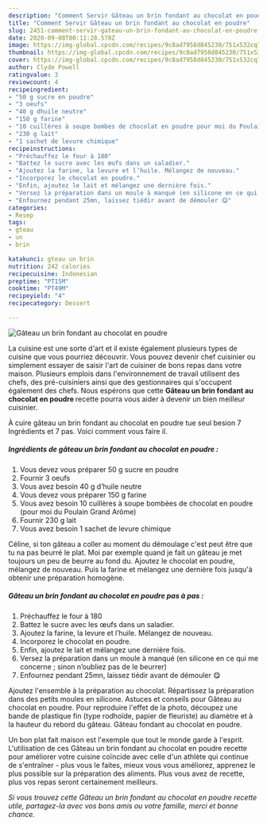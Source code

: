 ```yaml
---
description: "Comment Servir Gâteau un brin fondant au chocolat en poudre"
title: "Comment Servir Gâteau un brin fondant au chocolat en poudre"
slug: 2451-comment-servir-gateau-un-brin-fondant-au-chocolat-en-poudre
date: 2020-09-08T00:11:28.578Z
image: https://img-global.cpcdn.com/recipes/9c8ad7958d845230/751x532cq70/gateau-un-brin-fondant-au-chocolat-en-poudre-photo-principale-de-la-recette.jpg
thumbnail: https://img-global.cpcdn.com/recipes/9c8ad7958d845230/751x532cq70/gateau-un-brin-fondant-au-chocolat-en-poudre-photo-principale-de-la-recette.jpg
cover: https://img-global.cpcdn.com/recipes/9c8ad7958d845230/751x532cq70/gateau-un-brin-fondant-au-chocolat-en-poudre-photo-principale-de-la-recette.jpg
author: Clyde Powell
ratingvalue: 3
reviewcount: 4
recipeingredient:
- "50 g sucre en poudre"
- "3 oeufs"
- "40 g dhuile neutre"
- "150 g farine"
- "10 cuillères à soupe bombes de chocolat en poudre pour moi du Poulain Grand Arme"
- "230 g lait"
- "1 sachet de levure chimique"
recipeinstructions:
- "Préchauffez le four à 180"
- "Battez le sucre avec les œufs dans un saladier."
- "Ajoutez la farine, la levure et l’huile. Mélangez de nouveau."
- "Incorporez le chocolat en poudre."
- "Enfin, ajoutez le lait et mélangez une dernière fois."
- "Versez la préparation dans un moule à manqué (en silicone en ce qui me concerne ; sinon n’oubliez pas de le beurrer)"
- "Enfournez pendant 25mn, laissez tiédir avant de démouler 😋"
categories:
- Resep
tags:
- gteau
- un
- brin

katakunci: gteau un brin 
nutrition: 242 calories
recipecuisine: Indonesian
preptime: "PT15M"
cooktime: "PT49M"
recipeyield: "4"
recipecategory: Dessert

---
```



![Gâteau un brin fondant au chocolat en poudre](https://img-global.cpcdn.com/recipes/9c8ad7958d845230/751x532cq70/gateau-un-brin-fondant-au-chocolat-en-poudre-photo-principale-de-la-recette.jpg)

La cuisine est une sorte d'art et il existe également plusieurs types de cuisine que vous pourriez découvrir. Vous pouvez devenir chef cuisinier ou simplement essayer de saisir l'art de cuisiner de bons repas dans votre maison. Plusieurs emplois dans l'environnement de travail utilisent des chefs, des pré-cuisiniers ainsi que des gestionnaires qui s'occupent également des chefs. Nous espérons que cette <strong> Gâteau un brin fondant au chocolat en poudre </strong> recette pourra vous aider à devenir un bien meilleur cuisinier.

<!--inarticleads1-->

À cuire gâteau un brin fondant au chocolat en poudre tue seul besion 7 Ingrédients et 7 pas. Voici comment vous faire il.

##### Ingrédients de gâteau un brin fondant au chocolat en poudre :

1. Vous devez vous préparer 50 g sucre en poudre
1. Fournir 3 oeufs
1. Vous avez besoin 40 g d’huile neutre
1. Vous devez vous préparer 150 g farine
1. Vous avez besoin 10 cuillères à soupe bombées de chocolat en poudre (pour moi du Poulain Grand Arôme)
1. Fournir 230 g lait
1. Vous avez besoin 1 sachet de levure chimique


Céline, si ton gâteau a coller au moment du démoulage c&#39;est peut être que tu na pas beurré le plat. Moi par exemple quand je fait un gâteau je met toujours un peu de beurre au fond du. Ajoutez le chocolat en poudre, mélangez de nouveau. Puis la farine et mélangez une dernière fois jusqu&#39;à obtenir une préparation homogène. 

<!--inarticleads2-->

##### Gâteau un brin fondant au chocolat en poudre pas à pas :

1. Préchauffez le four à 180
1. Battez le sucre avec les œufs dans un saladier.
1. Ajoutez la farine, la levure et l’huile. Mélangez de nouveau.
1. Incorporez le chocolat en poudre.
1. Enfin, ajoutez le lait et mélangez une dernière fois.
1. Versez la préparation dans un moule à manqué (en silicone en ce qui me concerne ; sinon n’oubliez pas de le beurrer)
1. Enfournez pendant 25mn, laissez tiédir avant de démouler 😋


Ajoutez l&#39;ensemble à la préparation au chocolat. Répartissez la préparation dans des petits moules en silicone. Astuces et conseils pour Gâteau au chocolat en poudre. Pour reproduire l&#39;effet de la photo, découpez une bande de plastique fin (type rodhoïde, papier de fleuriste) au diamètre et à la hauteur du rebord du gâteau. Gâteau fondant au chocolat en poudre. 

<!--inarticleads1-->

<p>
Un bon plat fait maison est l'exemple que tout le monde garde à l'esprit. L'utilisation de ces Gâteau un brin fondant au chocolat en poudre recette pour améliorer votre cuisine coïncide avec celle d'un athlète qui continue de s'entraîner - plus vous le faites, mieux vous vous améliorez, apprenez le plus possible sur la préparation des aliments. Plus vous avez de recette, plus vos repas seront certainement meilleurs.
</p>

<p>
<i>Si vous trouvez cette Gâteau un brin fondant au chocolat en poudre recette utile, partagez-la avec vos bons amis ou votre famille, merci et bonne chance.</i>
</p>

